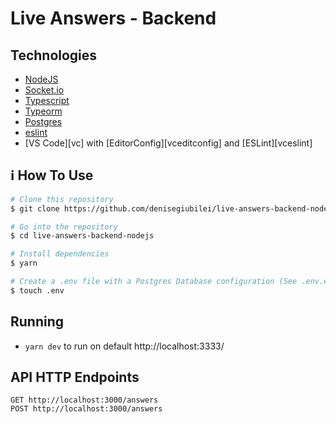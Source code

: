 # Live Answers - Backend

## Technologies

-  [NodeJS](https://nodejs.org/en/)
-  [Socket.io](https://socket.io/docs/v4/)
-  [Typescript](https://www.typescriptlang.org/)
-  [Typeorm](https://typeorm.io/#/)
-  [Postgres](https://www.postgresql.org/)
-  [eslint](https://eslint.org/)
-  [VS Code][vc] with [EditorConfig][vceditconfig] and [ESLint][vceslint]

## :information_source: How To Use

```bash
# Clone this repository
$ git clone https://github.com/denisegiubilei/live-answers-backend-nodejs.git

# Go into the repository
$ cd live-answers-backend-nodejs

# Install dependencies
$ yarn

# Create a .env file with a Postgres Database configuration (See .env.example)
$ touch .env

```
## Running 

* ```yarn dev``` to run on default http://localhost:3333/

## API HTTP Endpoints

```
GET http://localhost:3000/answers
POST http://localhost:3000/answers
```

